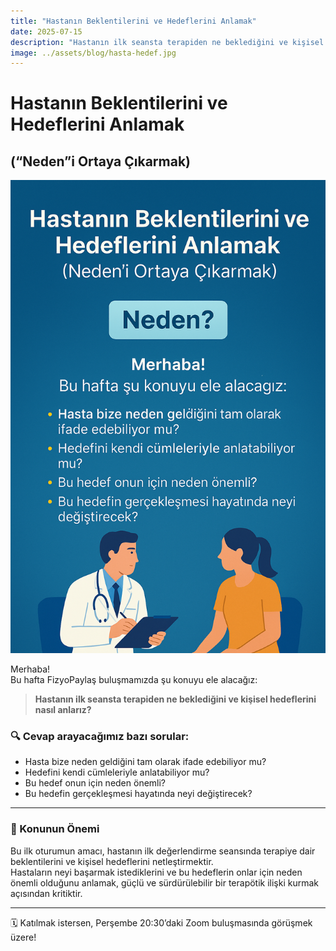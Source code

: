 ```yaml
---
title: "Hastanın Beklentilerini ve Hedeflerini Anlamak"
date: 2025-07-15
description: "Hastanın ilk seansta terapiden ne beklediğini ve kişisel hedeflerini nasıl anlamalıyız?"
image: ../assets/blog/hasta-hedef.jpg
---
```

# Hastanın Beklentilerini ve Hedeflerini Anlamak  
## (“Neden”i Ortaya Çıkarmak)
![Blog görseli](../assets/blog/hasta-hedef.jpg)

Merhaba!  
Bu hafta FizyoPaylaş buluşmamızda şu konuyu ele alacağız:

> **Hastanın ilk seansta terapiden ne beklediğini ve kişisel hedeflerini nasıl anlarız?**

### 🔍 Cevap arayacağımız bazı sorular:

- Hasta bize neden geldiğini tam olarak ifade edebiliyor mu?
- Hedefini kendi cümleleriyle anlatabiliyor mu?
- Bu hedef onun için neden önemli?
- Bu hedefin gerçekleşmesi hayatında neyi değiştirecek?

---

### 🎯 Konunun Önemi

Bu ilk oturumun amacı, hastanın ilk değerlendirme seansında terapiye dair beklentilerini ve kişisel hedeflerini netleştirmektir.  
Hastaların neyi başarmak istediklerini ve bu hedeflerin onlar için neden önemli olduğunu anlamak, güçlü ve sürdürülebilir bir terapötik ilişki kurmak açısından kritiktir.

---

🗓️ Katılmak istersen, Perşembe 20:30’daki Zoom buluşmasında görüşmek üzere!  